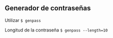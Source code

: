 ## Generador de contraseñas

Utilizar
`$ genpass`

Longitud de la contraseña
`$ genpass --length=10`
